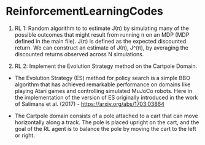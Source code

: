 # ReinforcementLearningCodes


1. RL 1: Random algorithm to to estimate J(π) by simulating many of the possible outcomes that might result from running π on an MDP (MDP defined in the main file).  J(π) is defined as the expected discounted
return. We can construct an estimate of J(π), J^(π), by averaging the discounted returns observed across N simulations.

2. RL 2: Implement the Evolution Strategy method on the Cartpole Domain.

  - The Evolution Strategy (ES) method for policy search is a simple BBO algorithm that has achieved remarkable
performance on domains like playing Atari games and controlling simulated MuJoCo robots. Here in the implementation of the
version of ES originally introduced in the work of Salimans et al. (2017) - https://arxiv.org/abs/1703.03864

  - The Cartpole domain  consists of a pole attached to a cart that can move horizontally along a track. The pole is placed upright 
on the cart, and the goal of the RL agent is to balance the pole by moving the cart to the left or right.


